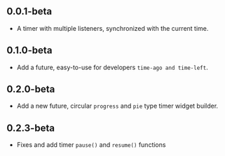 ## 0.0.1-beta

* A timer with multiple listeners, synchronized with the current time.

## 0.1.0-beta

* Add a future, easy-to-use for developers `time-ago and time-left`.

## 0.2.0-beta

* Add a new future, circular `progress` and `pie` type timer widget builder.

## 0.2.3-beta

* Fixes and add timer `pause()` and `resume()` functions